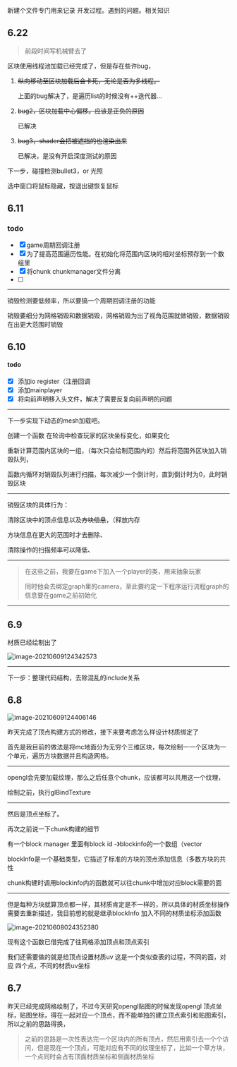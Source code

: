 新建个文件专门用来记录 开发过程。遇到的问题。相关知识

## 6.22

> 前段时间写机械臂去了

区块使用线程池加载已经完成了，但是存在些许bug，

1. ~~纵向移动至区块加载后会卡死，无论是否为多线程。~~

   上面的bug解决了，是遍历list的时候没有++迭代器...

2. ~~bug2，区块加载中心偏移。应该是正负的原因~~

   已解决

3. ~~bug3，shader会把被遮挡的也渲染出来~~

   已解决，是没有开启深度测试的原因

下一步，碰撞检测bullet3，or 光照

选中窗口将鼠标隐藏，按退出键恢复鼠标

## 6.11

### todo

- [x] game周期回调注册
- [x] 为了提高范围遍历性能。在初始化将范围内区块的相对坐标预存到一个数组里
- [x] 将chunk chunkmanager文件分离
- [ ] 

---

销毁检测要低频率，所以要搞一个周期回调注册的功能

销毁要细分为网格销毁和数据销毁，网格销毁为出了视角范围就做销毁，数据销毁在出更大范围时销毁

## 6.10

#### todo

- [x] 添加io register（注册回调
- [x] 添加mainplayer
- [x] 将向前声明移入头文件，解决了需要反复向前声明的问题

----

下一步实现下动态的mesh加载吧。

创建一个函数 在轮询中检查玩家的区块坐标变化，如果变化

重新计算范围内区块的一组，（每次只会绘制范围内的）然后将范围外区块加入销毁队列，

函数内循环对销毁队列进行扫描，每次减少一个倒计时，直到倒计时为0，此时销毁区块

---

销毁区块的具体行为：

清除区块中的顶点信息以及~~方块信息~~，（释放内存

方块信息在更大的范围时才去删除、

清除操作的扫描频率可以降低、

---

> 在这些之前，我要在game下加入一个player的类，用来抽象玩家
>
> 同时他会去绑定graph里的camera，至此要约定一下程序运行流程graph的信息要在game之前初始化

---



## 6.9

材质已经绘制出了

![image-20210609124342573](https://hanbaoaaa.xyz/tuchuang/images/2021/06/09/image-20210609124342573.png)

----

下一步：整理代码结构，去除混乱的include关系

## 6.8

![image-20210609124406146](https://hanbaoaaa.xyz/tuchuang/images/2021/06/09/image-20210609124406146.png)

昨天完成了顶点构建方式的修改，接下来要考虑怎么样设计材质绑定了

首先是我目前的做法是将mc地面分为无穷个三维区块，每次绘制一一个区块为一个单元，遍历方块数据并且构造网格。

------

opengl会先要加载纹理，那么之后任意个chunk，应该都可以共用这一个纹理，

绘制之前，执行glBindTexture

----

然后是顶点坐标了。

再次之前说一下chunk构建的细节

有一个block manager 里面有block id -》blockinfo的一个数组（vector

blockInfo是一个基础类型，它描述了标准的方块的顶点添加信息（多数方块的共性

chunk构建时调用blockinfo内的函数就可以往chunk中增加对应block需要的面

----

但是每种方块就算顶点都一样，其材质肯定是不一样的，所以具体的材质坐标操作需要去重新描述，我目前想的就是继承blockInfo 加入不同的材质坐标添加函数

![image-20210608024352380](https://hanbaoaaa.xyz/tuchuang/images/2021/06/07/image-20210608024352380.png)

现有这个函数已借完成了往网格添加顶点和顶点索引

我们还需要做的就是给顶点设置材质uv 这是一个类似查表的过程，不同的面，对应 四个点，不同的材质uv坐标

## 6.7

昨天已经完成网格绘制了，不过今天研究opengl贴图的时候发现opengl 顶点坐标，贴图坐标，得在一起对应一个顶点，而不能单独的建立顶点索引和贴图索引，所以之前的思路得换，

> 之前的思路是一次性表达完一个区块内的所有顶点，然后用索引去一个个访问，但是现在一个顶点，可能对应有不同的纹理坐标了，比如一个草方块，一个点同时会占有顶面材质坐标和侧面材质坐标

